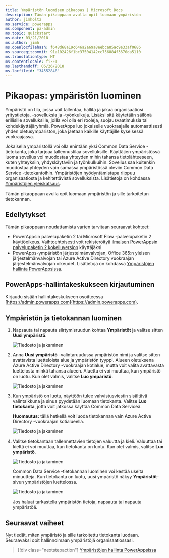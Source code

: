 ```yaml
---
title: Ympäristön luomisen pikaopas | Microsoft Docs
description: Tämän pikaoppaan avulla opit luomaan ympäristön
author: jimholtz
ms.service: powerapps
ms.component: pa-admin
ms.topic: quickstart
ms.date: 03/21/2018
ms.author: jimh
ms.openlocfilehash: f648d68a19c646a2a69a8eebca85ac9e33af0686
ms.sourcegitcommit: 91a102426f1bc37504142cc756884f3670da5110
ms.translationtype: HT
ms.contentlocale: fi-FI
ms.lasthandoff: 06/26/2018
ms.locfileid: "34552848"
---
```

# <a name="quickstart-create-an-environment"></a>Pikaopas: ympäristön luominen
Ympäristö on tila, jossa voit tallentaa, hallita ja jakaa organisaatiosi yritystietoja, -sovelluksia ja -työnkulkuja. Lisäksi sitä käytetään säilönä erillisille sovelluksille, joilla voi olla eri rooleja, suojausvaatimuksia tai kohdekäyttäjäryhmiä. PowerApps luo jokaiselle vuokraajalle automaattisesti yhden oletusympäristön, joka jaetaan kaikille käyttäjille kyseisessä vuokraajassa.

Jokaisella ympäristöllä voi olla enintään yksi Common Data Service -tietokanta, joka tarjoaa tallennustilaa sovelluksille. Käyttäjien ympäristössä luoma sovellus voi muodostaa yhteyden mihin tahansa tietolähteeseen, kuten yhteyksiin, yhdyskäytäviin ja työnkulkuihin. Sovellus saa kuitenkin muodostaa yhteyden vain samassa ympäristössä oleviin Common Data Service -tietokantoihin. Ympäristöjen hyödyntämistapa riippuu organisaatiosta ja kehitettävistä sovelluksista. Lisätietoja on kohdassa [Ympäristöjen yleiskatsaus](environments-overview.md).

Tämän pikaoppaan avulla opit luomaan ympäristön ja sille tarkoitetun tietokannan.

## <a name="prerequisites"></a>Edellytykset
 Tämän pikaoppaan noudattamista varten tarvitaan seuraavat kohteet:
 * PowerAppsin palvelupaketin 2 tai Microsoft Flow -palvelupaketin 2 käyttöoikeus. Vaihtoehtoisesti voit rekisteröityä [ilmaisen PowerAppsin palvelupaketin 2 kokeiluversion](https://web.powerapps.com/signup?redirect=marketing&email=) käyttäjäksi.
 * PowerApps-ympäristön järjestelmänvalvojan, Office 365:n yleisen järjestelmänvalvojan tai Azure Active Directory vuokraajan järjestelmänvalvojan oikeudet. Lisätietoja on kohdassa [Ympäristöjen hallinta PowerAppsissa](environments-administration.md).

## <a name="sign-in-to-the-powerapps-admin-center"></a>PowerApps-hallintakeskukseen kirjautuminen
Kirjaudu sisään hallintakeskukseen osoitteessa [https://admin.powerapps.com](https://admin.powerapps.com).

## <a name="create-an-environment-and-database"></a>Ympäristön ja tietokannan luominen
1. Napsauta tai napauta siirtymisruudun kohtaa **Ympäristöt** ja valitse sitten **Uusi ympäristö**.

    ![Tiedosto ja jakaminen](./media/create-environment/new-environment.png)
2. Anna **Uusi ympäristö** -valintaruudussa ympäristön nimi ja valitse sitten avattavista luetteloista alue ja ympäristön tyyppi. Alueen oletuksena Azure Active Directory -vuokraajan kotialue, mutta voit valita avattavasta luettelosta minkä tahansa alueen. Aluetta ei voi muuttaa, kun ympäristö on luotu. Kun olet valmis, valitse **Luo ympäristö**.

    ![Tiedosto ja jakaminen](./media/create-environment/new-environment-dialog.png)
3. Kun ympäristö on luotu, näyttöön tulee vahvistusviestin sisältävä valintaikkuna ja sinua pyydetään luomaan tietokanta. Valitse **Luo tietokanta**, jotta voit jatkossa käyttää Common Data Serviceä.

    **Huomautus:** tällä hetkellä voit luoda tietokannan vain Azure Active Directory -vuokraajan kotialueella.

    ![Tiedosto ja jakaminen](./media/create-environment/create-database-dialog.png)
4. Valitse tietokantaan tallennettavien tietojen valuutta ja kieli. Valuuttaa tai kieltä ei voi muuttaa, kun tietokanta on luotu. Kun olet valmis, valitse **Luo ympäristö**.

    ![Tiedosto ja jakaminen](./media/create-environment/create-database-dialog2.png)

    Common Data Service -tietokannan luominen voi kestää useita minuutteja. Kun tietokanta on luotu, uusi ympäristö näkyy **Ympäristöt**-sivun ympäristöjen luettelossa.

    ![Tiedosto ja jakaminen](./media/create-environment/new-environment-created.png)

    Jos haluat tarkastella ympäristön tietoja, napsauta tai napauta ympäristöä.

## <a name="next-steps"></a>Seuraavat vaiheet
Nyt tiedät, miten ympäristö ja sille tarkoitettu tietokanta luodaan. Seuraavaksi opit hallinnoimaan ympäristöjä organisaatiossasi.

> [!div class="nextstepaction"]
> [Ympäristöjen hallinta PowerAppsissa](environments-administration.md)
